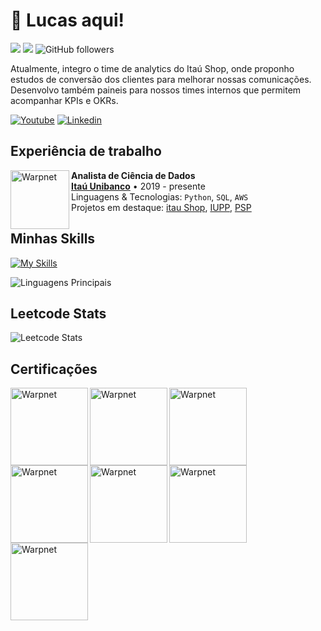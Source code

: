 # :vulcan_salute: Lucas aqui! 

![](https://komarev.com/ghpvc/?username=lucas-fonzo&color=000000)
![](https://estruyf-github.azurewebsites.net/api/VisitorHit?user=lucas-fonzo&countColorcountColor&countColor=%232979ff) ![GitHub followers](https://img.shields.io/github/followers/lucas-fonzo?label=Follow&style=social)
<p align="left" style="text-align: justify">
  
Atualmente, integro o time de analytics do Itaú Shop, onde proponho estudos de conversão dos clientes para melhorar nossas comunicações. Desenvolvo também paineis para nossos times internos que permitem acompanhar KPIs e OKRs. 
</p>

[![Youtube](https://img.shields.io/badge/lucasfonzo-FF0000?style=for-the-badge&logo=youtube&logoColor=white)](https://www.youtube.com/channel/UCxVV9X6rs48Y9SxoLrWvgUw)
[![Linkedin](https://img.shields.io/badge/Lucas%20Fonzo-0077B5?style=for-the-badge&logo=linkedin&logoColor=white)](https://www.linkedin.com/in/lucas-fonzo/) 

## Experiência de trabalho

[<img align="left" height="94px" width="94px" alt="Warpnet" src="https://upload.wikimedia.org/wikipedia/commons/thumb/1/19/Ita%C3%BA_Unibanco_logo_2023.svg/500px-Ita%C3%BA_Unibanco_logo_2023.svg.png"/>](https://www.itau.com.br/)

**Analista de Ciência de Dados** \
[**Itaú Unibanco**](https://www.itau.com.br/) • 2019 - presente\
Linguagens & Tecnologias: `Python`, `SQL`, `AWS`\
Projetos em destaque: [itau Shop](https://www.itau.com.br/itau-shop), [IUPP](https://www.remessaonline.com.br/blog/iupp-itau/), [PSP](https://www.idinheiro.com.br/cartao-de-credito/sempre-presente/)
<br/>


## Minhas Skills
[![My Skills](https://skillicons.dev/icons?i=python,mysql,postgres,aws,nodejs,js,ts,npm,vscode,html,css,react,![image](https://github.com/Lucas-Fonzo/Lucas-Fonzo/assets/157448238/1c3b7ccb-8eac-4729-90e2-54ad2ae2b2d7)
)](https://skillicons.dev)

![Linguagens Principais](https://github-readme-stats.vercel.app/api/top-langs/?username=lucas-fonzo&theme=tokyonight&hide_border=true&custom_title=Linguagens%20%Principais)

## Leetcode Stats 
![Leetcode Stats](https://leetcard.jacoblin.cool/lucas-fonzo?ext=heatmap)

## Certificações 

<a href="http://badges.com.br/share/08be7ff387dbb3cb37780d998cee591a.php?a=3707&embed=true"><img align="left" height="124px" width="124px" alt="Warpnet" src="https://brasilopenbadge.com.br/badge/3707.png?nocache=387944356"/></a>
<a href="http://badges.com.br/share/08727cbcfa318f85200c4c158eec7069.php?a=5219&embed=true"><img align="left" height="124px" width="124px" alt="Warpnet" src="https://www.brasilopenbadge.com.br/badge/5219.png?nocache=472855742"/></a>
<a href="http://badges.com.br/share/bf0db623d103f27b7c5dd86d04a08531.php?a=6413&embed=true"><img align="left" height="124px" width="124px" alt="Warpnet" src="https://brasilopenbadge.com.br/badge/6413.png?nocache=414404372"/></a>
<a href="http://badges.com.br/share/5a08e24eabd1e6c40ca612c3ef2949a6.php?a=6414&embed=true"><img align="left" height="124px" width="124px" alt="Warpnet" src="https://brasilopenbadge.com.br/badge/6414.png?nocache=388271272"/></a>
<br/>
<br/>
<br/>
<br/>
<br/>
<br/>
<br/>
<a href="http://badges.com.br/share/351dd20fd6da8a07f69fd82af4c7ac14.php?a=3712&embed=true"><img align="left" height="124px" width="124px" alt="Warpnet" src="https://brasilopenbadge.com.br/badge/3712.png?nocache=388279344"/></a>
<a href="http://badges.com.br/share/c28a2fc824574d1e07ca6190e86d732e.php?a=3709&embed=true"><img align="left" height="124px" width="124px" alt="Warpnet" src="https://brasilopenbadge.com.br/badge/3709.png?nocache=389153138"/></a>
<a href="http://badges.com.br/share/b730bb640b0ae20d97ab5ceac5112608.php?a=4048&embed=true"><img align="left" height="124px" width="124px" alt="Warpnet" src="https://brasilopenbadge.com.br/badge/4048.png?nocache=388285398"/></a>
<br/>
<br/>
<br/>
<br/>
<br/>
<br/>



<!--
[![API Banco Digital](https://ytcards.demolab.com/?id=tFyjhiydrFc&title=API+Banco+Digital&lang=pt&timestamp=1714615202&background_color=%230d1117&title_color=%23ffffff&stats_color=%23dedede&max_title_lines=1&width=250&border_radius=5&duration=736 "5 things I wish I knew before studying Computer Science")](https://www.youtube.com/watch?v=tFyjhiydrFc)

**Lucas-Fonzo/Lucas-Fonzo** is a ✨ _special_ ✨ repository because its `README.md` (this file) appears on your GitHub profile.
[![Instagram](https://img.shields.io/badge/jess.coder-E4405F?style=for-the-badge&logo=instagram&logoColor=white)]()
Here are some ideas to get you started:

- 🔭 I’m currently working on ...
- 🌱 I’m currently learning ...
- 👯 I’m looking to collaborate on ...
- 🤔 I’m looking for help with ...
- 💬 Ask me about ...
- 📫 How to reach me: ...
- 😄 Pronouns: ...
- ⚡ Fun fact: ...
-->
